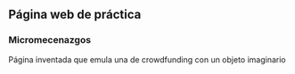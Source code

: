 ## Página web de práctica
### Micromecenazgos
Página inventada que emula una de crowdfunding con un objeto imaginario
